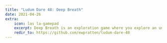 ```yaml
---
title: "Ludum Dare 48: Deep Breath"
date: 2021-04-26
extra:
    icon: las la-gamepad
    excerpt: Deep Breath is an exploration game where you explore an underwater cave in hopes of finding your lost transponder. Items and upgrades can be acquired along the way to assist your search.
    redir_to: https://github.com/ewpratten/ludum-dare-48
---
```

